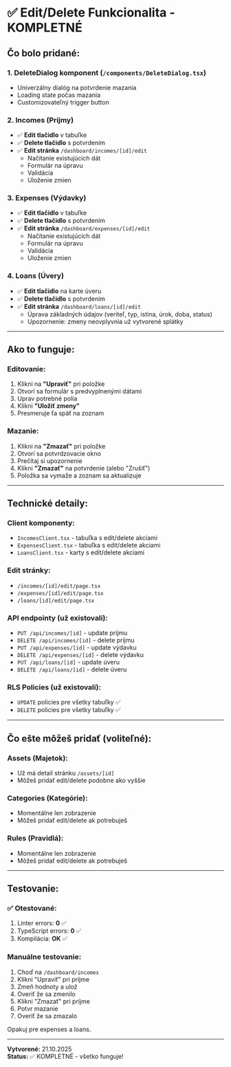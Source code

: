 # ✅ Edit/Delete Funkcionalita - KOMPLETNÉ

## Čo bolo pridané:

### 1. **DeleteDialog komponent** (`/components/DeleteDialog.tsx`)
- Univerzálny dialóg na potvrdenie mazania
- Loading state počas mazania
- Customizovateľný trigger button

### 2. **Incomes (Príjmy)**
- ✅ **Edit tlačidlo** v tabuľke
- ✅ **Delete tlačidlo** s potvrdením
- ✅ **Edit stránka** `/dashboard/incomes/[id]/edit`
  - Načítanie existujúcich dát
  - Formulár na úpravu
  - Validácia
  - Uloženie zmien

### 3. **Expenses (Výdavky)**
- ✅ **Edit tlačidlo** v tabuľke
- ✅ **Delete tlačidlo** s potvrdením
- ✅ **Edit stránka** `/dashboard/expenses/[id]/edit`
  - Načítanie existujúcich dát
  - Formulár na úpravu
  - Validácia
  - Uloženie zmien

### 4. **Loans (Úvery)**
- ✅ **Edit tlačidlo** na karte úveru
- ✅ **Delete tlačidlo** s potvrdením
- ✅ **Edit stránka** `/dashboard/loans/[id]/edit`
  - Úprava základných údajov (veriteľ, typ, istina, úrok, doba, status)
  - Upozornenie: zmeny neovplyvnia už vytvorené splátky

---

## Ako to funguje:

### Editovanie:
1. Klikni na **"Upraviť"** pri položke
2. Otvorí sa formulár s predvyplnenými dátami
3. Uprav potrebné polia
4. Klikni **"Uložiť zmeny"**
5. Presmeruje ťa späť na zoznam

### Mazanie:
1. Klikni na **"Zmazať"** pri položke
2. Otvorí sa potvrdzovacie okno
3. Prečítaj si upozornenie
4. Klikni **"Zmazať"** na potvrdenie (alebo "Zrušiť")
5. Položka sa vymaže a zoznam sa aktualizuje

---

## Technické detaily:

### Client komponenty:
- `IncomesClient.tsx` - tabuľka s edit/delete akciami
- `ExpensesClient.tsx` - tabuľka s edit/delete akciami
- `LoansClient.tsx` - karty s edit/delete akciami

### Edit stránky:
- `/incomes/[id]/edit/page.tsx`
- `/expenses/[id]/edit/page.tsx`
- `/loans/[id]/edit/page.tsx`

### API endpointy (už existovali):
- `PUT /api/incomes/[id]` - update príjmu
- `DELETE /api/incomes/[id]` - delete príjmu
- `PUT /api/expenses/[id]` - update výdavku
- `DELETE /api/expenses/[id]` - delete výdavku
- `PUT /api/loans/[id]` - update úveru
- `DELETE /api/loans/[id]` - delete úveru

### RLS Policies (už existovali):
- `UPDATE` policies pre všetky tabuľky ✅
- `DELETE` policies pre všetky tabuľky ✅

---

## Čo ešte môžeš pridať (voliteľné):

### Assets (Majetok):
- Už má detail stránku `/assets/[id]`
- Môžeš pridať edit/delete podobne ako vyššie

### Categories (Kategórie):
- Momentálne len zobrazenie
- Môžeš pridať edit/delete ak potrebuješ

### Rules (Pravidlá):
- Momentálne len zobrazenie
- Môžeš pridať edit/delete ak potrebuješ

---

## Testovanie:

### ✅ Otestované:
1. Linter errors: **0** ✅
2. TypeScript errors: **0** ✅
3. Kompilácia: **OK** ✅

### Manuálne testovanie:
1. Choď na `/dashboard/incomes`
2. Klikni "Upraviť" pri príjme
3. Zmeň hodnoty a ulož
4. Overiť že sa zmenilo
5. Klikni "Zmazať" pri príjme
6. Potvr mazanie
7. Overiť že sa zmazalo

Opakuj pre expenses a loans.

---

**Vytvorené:** 21.10.2025  
**Status:** ✅ KOMPLETNÉ - všetko funguje!

